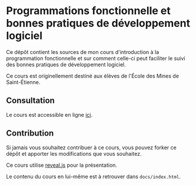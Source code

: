 # Programmations fonctionnelle et bonnes pratiques de développement logiciel

Ce dépôt contient les sources de mon cours d'introduction à la programmation fonctionnelle et sur comment
celle-ci peut faciliter le suivi des bonnes pratiques de développement logiciel.

Ce cours est originellement destiné aux élèves de l'École des Mines de Saint-Étienne.

## Consultation

Le cours est accessible en ligne [ici](https://tsnobip.github.io/best-practices-and-fp/).

## Contribution

Si jamais vous souhaitez contribuer à ce cours, vous pouvez forker ce dépôt et
apporter les modifications que vous souhaitez.

Ce cours utilise [reveal.js](https://revealjs.com/) pour la présentation.

Le contenu du cours en lui-même est à retrouver dans `docs/index.html`.
